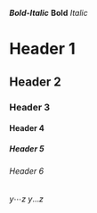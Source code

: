 ***Bold-Italic***
**Bold**
*Italic*

# Header 1
## Header 2
### Header 3
#### Header 4
##### Header 5
###### Header 6


$y \cdots z$
$y \ldots z$
